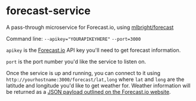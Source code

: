 # forecast-service
A pass-through microservice for Forecast.io, using [mlbright/forecast](https://github.com/mlbright/forecast)

Command line:
`--apikey="YOURAPIKEYHERE"`
`--port=3000`

`apikey` is the [Forecast.io](https://developer.forecast.io/docs/v2) API key you'll need to get forecast information.  

`port` is the port number you'd like the service to listen on. 

Once the service is up and running, you can connect to it using
`http://yourhostname:3000/forecast/lat,long` where `lat` and `long` are the latitude and longitude you'd like to get weather for.  Weather information will be returned as a [JSON payload outlined on the Forecast.io website](https://developer.forecast.io/docs/v2#forecast_call).
